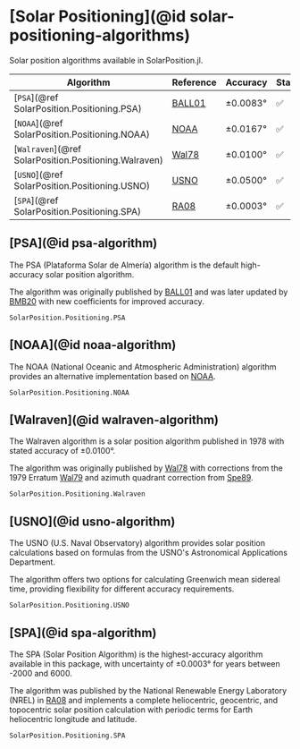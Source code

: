 # [Solar Positioning](@id solar-positioning-algorithms)

Solar position algorithms available in SolarPosition.jl.

| Algorithm                                             | Reference       | Accuracy      | Status |
| ----------------------------------------------------- | --------------- | ------------- | ------ |
| [`PSA`](@ref SolarPosition.Positioning.PSA)           | [BALL01](@cite) | ±0.0083°      | ✅     |
| [`NOAA`](@ref SolarPosition.Positioning.NOAA)         | [NOAA](@cite)   | ±0.0167°      | ✅     |
| [`Walraven`](@ref SolarPosition.Positioning.Walraven) | [Wal78](@cite)  | ±0.0100°      | ✅     |
| [`USNO`](@ref SolarPosition.Positioning.USNO)         | [USNO](@cite)   | ±0.0500°      | ✅     |
| [`SPA`](@ref SolarPosition.Positioning.SPA)           | [RA08](@cite)   | ±0.0003°      | ✅     |

## [PSA](@id psa-algorithm)

The PSA (Plataforma Solar de Almería) algorithm is the default high-accuracy solar
position algorithm.

The algorithm was originally published by [BALL01](@cite) and was later updated by
[BMB20](@cite) with new coefficients for improved accuracy.

```@docs
SolarPosition.Positioning.PSA
```

## [NOAA](@id noaa-algorithm)

The NOAA (National Oceanic and Atmospheric Administration) algorithm provides an
alternative implementation based on [NOAA](@cite).

```@docs
SolarPosition.Positioning.NOAA
```

## [Walraven](@id walraven-algorithm)

The Walraven algorithm is a solar position algorithm published in 1978 with stated
accuracy of ±0.0100°.

The algorithm was originally published by [Wal78](@cite) with corrections from the
1979 Erratum [Wal79](@cite) and azimuth quadrant correction from [Spe89](@cite).

```@docs
SolarPosition.Positioning.Walraven
```

## [USNO](@id usno-algorithm)

The USNO (U.S. Naval Observatory) algorithm provides solar position calculations based
on formulas from the USNO's Astronomical Applications Department.

The algorithm offers two options for calculating Greenwich mean sidereal time, providing
flexibility for different accuracy requirements.

```@docs
SolarPosition.Positioning.USNO
```

## [SPA](@id spa-algorithm)

The SPA (Solar Position Algorithm) is the highest-accuracy algorithm available in this
package, with uncertainty of ±0.0003° for years between -2000 and 6000.

The algorithm was published by the National Renewable Energy Laboratory (NREL) in
[RA08](@cite) and implements a complete heliocentric, geocentric, and topocentric solar
position calculation with periodic terms for Earth heliocentric longitude and latitude.

```@docs
SolarPosition.Positioning.SPA
```
